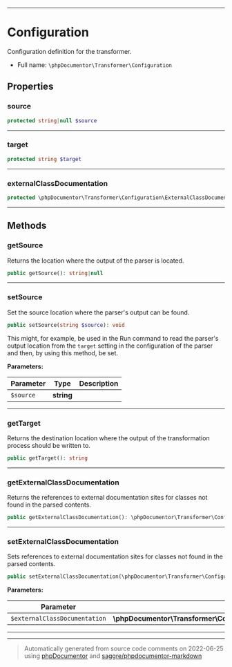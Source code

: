***

# Configuration

Configuration definition for the transformer.



* Full name: `\phpDocumentor\Transformer\Configuration`



## Properties


### source



```php
protected string|null $source
```






***

### target



```php
protected string $target
```






***

### externalClassDocumentation



```php
protected \phpDocumentor\Transformer\Configuration\ExternalClassDocumentation[] $externalClassDocumentation
```






***

## Methods


### getSource

Returns the location where the output of the parser is located.

```php
public getSource(): string|null
```











***

### setSource

Set the source location where the parser's output can be found.

```php
public setSource(string $source): void
```

This might, for example, be used in the Run command to read the parser's output location from the `target`
setting in the configuration of the parser and then, by using this method, be set.






**Parameters:**

| Parameter | Type | Description |
|-----------|------|-------------|
| `$source` | **string** |  |




***

### getTarget

Returns the destination location where the output of the transformation process should be written to.

```php
public getTarget(): string
```











***

### getExternalClassDocumentation

Returns the references to external documentation sites for classes not found in the parsed contents.

```php
public getExternalClassDocumentation(): \phpDocumentor\Transformer\Configuration\ExternalClassDocumentation[]
```











***

### setExternalClassDocumentation

Sets references to external documentation sites for classes not found in the parsed contents.

```php
public setExternalClassDocumentation(\phpDocumentor\Transformer\Configuration\ExternalClassDocumentation[] $externalClassDocumentation): void
```








**Parameters:**

| Parameter | Type | Description |
|-----------|------|-------------|
| `$externalClassDocumentation` | **\phpDocumentor\Transformer\Configuration\ExternalClassDocumentation[]** |  |




***


***
> Automatically generated from source code comments on 2022-06-25 using [phpDocumentor](http://www.phpdoc.org/) and [saggre/phpdocumentor-markdown](https://github.com/Saggre/phpDocumentor-markdown)
